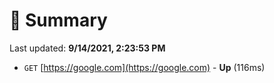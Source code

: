 # 📖 Summary
Last updated: **9/14/2021, 2:23:53 PM**

- `GET` [https://google.com](https://google.com) - **Up** (116ms)

